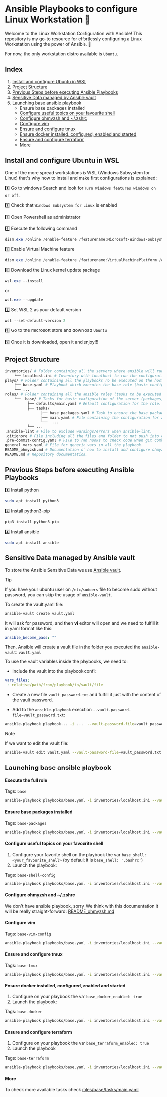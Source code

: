 # Ansible Playbooks to configure Linux Workstation :tophat:

Welcome to the Linux Workstation Configuration with Ansible! This repository is my go-to resource for effortlessly configuring a Linux Workstation using the power of Ansible. :tophat:

For now, the only workstation distro available is `Ubuntu`.

## Index
1. [Install and configure Ubuntu in WSL](#install-and-configure-ubuntu-in-wsl)
2. [Project Structure](#project-structure)
3. [Previous Steps before executing Ansible Playbooks](#previous-steps-before-executing-ansible-playbooks)
4. [Sensitive Data managed by Ansible vault](#sensitive-data-managed-by-ansible-vault)
5. [Launching base ansible playbook](#launching-base-ansible-playbook)
    - [Ensure base packages installed](#ensure-base-packages-installed)
    - [Configure useful topics on your favourite shell](#configure-useful-topics-on-your-favourite-shell)
    - [Configure ohmyzsh and ~/.zshrc](#configure-ohmyzsh-and-zshrc)
    - [Configure vim](#configure-vim)
    - [Ensure and configure tmux](#ensure-and-configure-tmux)
    - [Ensure docker installed, configured, enabled and started](#ensure-docker-installed-configured-enabled-and-started)
    - [Ensure and configure terraform](#ensure-and-configure-terraform)
    - [More](#more)

## Install and configure Ubuntu in WSL

One of the more spread workstations is WSL (Windows Subsystem for Linux) that's why how to install and make first configurations is explained:

:one: Go to windows Search and look for `Turn Windows features windows on or off`.

:two: Check that `Windows Subsystem for Linux` is enabled

:three: Open Powershell as administrator

:four: Execute the following command
```ps1
dism.exe /online /enable-feature /featurename:Microsoft-Windows-Subsystem-Linux /all /norestart
```

:five: Enable Virtual Machine feature
```ps1
dism.exe /online /enable-feature /featurename:VirtualMachinePlatform /all /norestart
```

:six: Download the Linux kernel update package
```ps1
wsl.exe --install
```

or

```ps1
wsl.exe --upgdate
```

:seven: Set WSL 2 as your default version
```ps1
wsl --set-default-version 2
```

:eight: Go to the microsoft store and download `Ubuntu`

:nine: Once it is downloaded, open it and enjoy!!!

## Project Structure
```bash
inventories/ # Folder containing all the servers where ansible will run and its configuration.
    └── localhost.ini # Inventory with localhost to run the configuration in local machine.
plays/ # Folder containing all the playbooks ro be executed on the hosts, we have one playbook per role.
    ├── base.yaml # Playbook which executes the base role (basic configuration for the server).
    └── ...
roles/ # Folder containing all the ansible roles (tasks to be executed on the playbooks).
    └──  base/ # Tasks for basic configuration of the server (packages, pubkeys, etc.).
          ├── defaults/main.yaml # Default configuration for the role.
          ├── tasks/
                ├── base_packages.yaml # Task to ensure the base packages installed.
                ├── main.yaml # File containing the configuration for all the tasks and how to use them.
                └──  ...
          └── ...
.ansible-lint # File to exclude warnings/errors when ansible-lint.
.gitignore # File including all the files and folder to not push into git.
.pre-commit-config.yaml # File to run hooks to check code when git commit.
general_vars.yaml # File for generic vars in all the playbook.
README_ohmyzsh.md # Documentation of how to install and configure ohmyzsh.
README.md # Repository documentation.
```

## Previous Steps before executing Ansible Playbooks
:one: Install python
```bash
sudo apt install python3
```

:two: Install python3-pip
```bash
pip3 install python3-pip
```

:four: Install ansible
```bash
sudo apt install ansible
```

## Sensitive Data managed by Ansible vault
To store the Ansible Sensitive Data we use [Ansible vault](https://docs.ansible.com/ansible/latest/vault_guide/index.html).

> [!TIP]
> If you have your ubuntu user on `/etc/sudoers` file to become sudo without password, you can skip the usage of `ansible-vault`.

To create the vault.yaml file:
```bash
ansible-vault create vault.yaml
```

It will ask for password, and then **vi** editor will open and we need to fulfill it in yaml format like this:
```yaml
ansible_become_pass: ""
```

Then, Ansible will create a vault file in the folder you executed the `ansible-vault`: `vault.yaml`


To use the vault variables inside the playbooks, we need to:

- Include the vault into the playbook confi:
```yaml
vars_files:
 - relative/path/from/playbook/to/vault/file
```

- Create a new file `vault_password.txt` and fulfill it just with the content of the vault password.

- Add to the `ansible-playbook` execution `--vault-password-file=vault_password.txt`:

```bash
ansible-playbook playbook... -i .... --vault-password-file=vault_password.txt
```

> [!NOTE]
> If we want to edit the vault file:
> ```bash
> ansible-vault edit vault.yaml --vault-password-file=vault_password.txt
> ```

## Launching base ansible playbook

#### Execute the full role
Tags: `base`
```bash
ansible-playbook playbooks/base.yaml -i inventories/localhost.ini --vault-password-file=vault_password.txt --tags base --check
```

#### Ensure base packages installed
Tags: `base-packages`
```bash
ansible-playbook playbooks/base.yaml -i inventories/localhost.ini --vault-password-file=vault_password.txt --tags base-packages --check
```

#### Configure useful topics on your favourite shell
1. Configure your favorite shell on the playbook the var `base_shell: <your_favourite_shell>` (by default it is `base_shell: '.bashrc'`)
2. Launch the playbook:

Tags: `base-shell-config`
```bash
ansible-playbook playbooks/base.yaml -i inventories/localhost.ini --vault-password-file=vault_password.txt --tags base-shell-config --check
```

#### Configure ohmyzsh and ~/.zshrc
We don't have ansible playbook, sorry. We think with this documentation it will be really straight-forward: [README_ohmyzsh.md](README_ohmyzsh.md)

#### Configure vim
Tags: `base-vim-config`
```bash
ansible-playbook playbooks/base.yaml -i inventories/localhost.ini --vault-password-file=vault_password.txt --tags base-vim-config --check
```

#### Ensure and configure tmux
Tags: `base-tmux`
```bash
ansible-playbook playbooks/base.yaml -i inventories/localhost.ini --vault-password-file=vault_password.txt --tags base-tmux --check
```

#### Ensure docker installed, configured, enabled and started
1. Configure on your playbook the var `base_docker_enabled: true`
2. Launch the playbook:

Tags: `base-docker`
```bash
ansible-playbook playbooks/base.yaml -i inventories/localhost.ini --vault-password-file=vault_password.txt --tags base-docker --check
```

#### Ensure and configure terraform
1. Configure on your playbook the var `base_terraform_enabled: true`
2. Launch the playbook

Tags: `base-terraform`
```bash
ansible-playbook playbooks/base.yaml -i inventories/localhost.ini --vault-password-file=vault_password.txt --tags base-terraform --check
```

#### More
To check more available tasks check [roles/base/tasks/main.yaml](roles/base/tasks/main.yaml)

